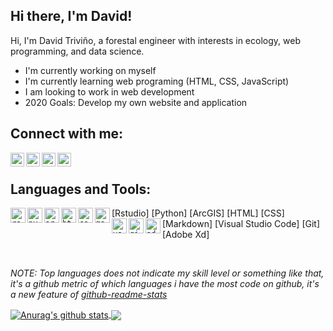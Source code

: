 ## Hi there, I'm David!

Hi, I'm David Triviño, a forestal engineer with interests in ecology, web programming, and data science.

- I'm currently working on myself
- I'm currently learning web programing (HTML, CSS, JavaScript)
- I am looking to work in web development
- 2020 Goals: Develop my own website and application

## Connect with me:

[<img align="left" alt="linkedin icon" witdth="22px" height="22" src="https://image.flaticon.com/icons/svg/174/174857.svg"/>][linkedin]
[<img align="left" alt="twitter icon" witdth="22px" height="22" src="https://image.flaticon.com/icons/svg/174/174876.svg"/>][twitter]
[<img align="left" alt="facebook icon" witdth="22px" height="22" src="https://image.flaticon.com/icons/svg/174/174848.svg"/>][facebook]
[<img align="left" alt="youtube icon" witdth="22px" height="22" src="https://image.flaticon.com/icons/svg/174/174883.svg"/>][youtube]

<br />

## Languages and Tools: 

<code><img align="left" alt="rstudio" witdth="24" height="24" src="https://icons.iconarchive.com/icons/papirus-team/papirus-apps/512/rstudio-icon.png"/></code>[Rstudio]
<code><img align="left" alt="python" witdth="24" height="24" src="https://upload.wikimedia.org/wikipedia/commons/thumb/c/c3/Python-logo-notext.svg/1024px-Python-logo-notext.svg.png"/></code>[Python]
<code><img align="left" alt="arcgis" witdth="24" height="24" src="https://www.gis247.com/images/2k19/timings/ArcGIS%20Square%20180px.png"/></code>[ArcGIS]
<code><img align="left" alt="html5" witdth="24" height="24" src="https://image.flaticon.com/icons/svg/1216/1216733.svg"/></code>[HTML]
<code><img align="left" alt="css" witdth="24" height="24" src="https://www.kindpng.com/picc/m/464-4640184_css3-png-download-css-icon-transparent-png.png"/></code>[CSS]
<code><img align="left" alt="markdown" witdth="24" height="24" src="https://ulyngs.github.io/rmarkdown-workshop-2019/slides/figures/rmarkdown.png"/></code>[Markdown]
<code><img align="left" alt="vscode" witdth="24" height="24" src="https://upload.wikimedia.org/wikipedia/commons/thumb/9/9a/Visual_Studio_Code_1.35_icon.svg/1024px-Visual_Studio_Code_1.35_icon.svg.png"/></code>[Visual Studio Code]
<code><img align="left" alt="git" witdth="24" height="24" src="https://cdn.freebiesupply.com/logos/thumbs/2x/git-logo.png"/></code>[Git]
<code><img align="left" alt="adobexd" witdth="24" height="24" src="https://cdn.iconscout.com/icon/free/png-512/adobe-xd-1869035-1583159.png"/></code>[Adobe Xd]

<br />

*NOTE: Top languages does not indicate my skill level or something like that, it's a github metric of which languages i have the most code on github, it's a new feature of [github-readme-stats](https://github.com/anuraghazra/github-readme-stats)*


<a href="https://github.com/anuraghazra/github-readme-stats">
  <img align="center" src="https://github-readme-stats.vercel.app/api?username=Detrivinog&show_icons=true&include_all_commits=true&theme=great-gatsby" alt="Anurag's github stats" />
</a>
<a href="https://github.com/anuraghazra/github-readme-stats">
  <img align="center" src="https://github-readme-stats.vercel.app/api/top-langs/?username=Detrivinog&layout=compact&theme=great-gatsby" />
</a>

[linkedin]: https://www.linkedin.com/in/david-esteban-trivi%C3%B1o-gonzalez-76b02b171/
[twitter]: https://twitter.com/detrivinog
[facebook]: https://www.facebook.com/david.e.trivino/
[youtube]: https://www.youtube.com/channel/UCL9mbgEcnXa751bTrlm39GQ